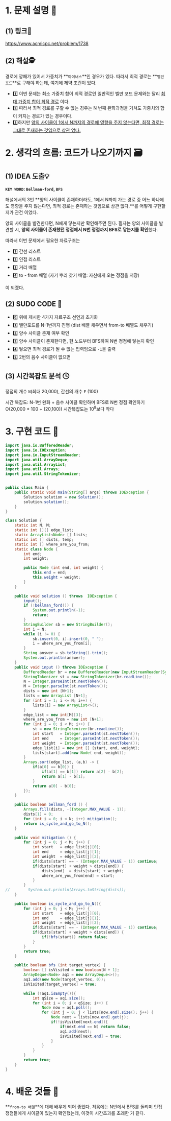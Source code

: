 # 1. 문제 설명 📌

## (1) 링크🔗

https://www.acmicpc.net/problem/1738



## (2) 해설🕵

경로에 깡패가 있어서 가중치가 **`마이너스`**인 경우가 있다. 따라서 최적 경로는 **`벨만 포드`**로 구해야 하는데, 여기에 제약 조건이 있다.

- 1️⃣ 이번 문제는 최소 가중치 합이 최적 경로인 일반적인 벨만 포드 문제와는 달리 <u>최대 가중치 합이 최적 경로</u> 이다.
- 2️⃣ 따라서 최적 경로를 구할 수 없는 경우는 N 번째 완화과정을 거쳐도 가중치의 합이 커지는 경로가 있는 경우이다.
- 3️⃣하지만 <u>양의 사이클이 1에서 N까지의 경로에 영향을 주지 않는다면, 최적 경로는 그대로 존재하는 것임으로 상관 없다.</u>

# 2. 생각의 흐름: 코드가 나오기까지 🗃️

## (1) IDEA 도출💡

**`KEY WORD`: `Bellman-ford`, `BFS`**

해설에서의 3번 **양의 사이클이 존재하더라도, 1에서 N까지 가는 경로 중 어느 하나에도 영향을 주지 않는다면, 최적 경로는 존재하는 것임으로 상관 없다.**를 어떻게 구현할지가 관건 이었다.

양의 사이클을 발견한다면, N에게 닿는지만 확인해주면 된다. 필자는 양의 사이클을 발견할 시, **양의 사이클이 존재했던 정점에서 N번 정점까지 BFS로 닿는지를 확인**했다.

따라서 이번 문제에서 필요한 자료구조는

- 1️⃣ 간선 리스트
- 2️⃣ 인접 리스트
- 3️⃣ 거리 배열
- 4️⃣ to - from 배열 (자기 뿌리 찾기 배열: 자신에게 오는 정점을 저장)

이 되겠다.

## (2) SUDO CODE 📜

- 0️⃣ 위에 제시한 4가지 자료구조 선언과 초기화
- 1️⃣ 벨만포드를 N-1번까지 진행 (dist 배열 채우면서 from-to 배열도 채우기)
- 2️⃣ 양수 사이클 존재 여부 확인
- 3️⃣ 양수 사이클이 존재한다면, 현 노드부터 BFS하여 N번 정점에 닿는지 확인
- 4️⃣ 닿으면 최적 경로가 될 수 없는 입력임으로 `-1`을 출력
- 5️⃣ 2번의 음수 사이클이 없으면 

## (3) 시간복잡도 분석 🕓

정점의 개수 `N`(최대 20,000), 간선의 개수 `E` (100)

  시간 복잡도: N-1번 완화 + 음수 사이클 확인하며 BFS로 N번 정점 확인하기 
O(20,000 * 100 + (20,100)) 시간복잡도는 $10^8$보다 작다

# 3. 구현 코드 🔎

```java
import java.io.BufferedReader;
import java.io.IOException;
import java.io.InputStreamReader;
import java.util.ArrayDeque;
import java.util.ArrayList;
import java.util.Arrays;
import java.util.StringTokenizer;


public class Main {
    public static void main(String[] args) throws IOException {
        Solution solution = new Solution();
        solution.solution();
    }
}

class Solution {
    static int N, M;
    static int [][] edge_list;
    static ArrayList<Node> [] lists;
    static int [] dists, temp;
    static int [] where_are_you_from;
    static class Node {
        int end;
        int weight;

        public Node (int end, int weight) {
            this.end = end;
            this.weight = weight;
        }
    }

    public void solution () throws  IOException {
        input();
        if (!bellman_ford()) {
            System.out.println(-1);
            return;
        }
        StringBuilder sb = new StringBuilder();
        int i = N;
        while (i != 0) {
            sb.insert(0, i).insert(0, " ");
            i = where_are_you_from[i];
        }
        String answer = sb.toString().trim();
        System.out.println(answer);
    }
    public void input () throws IOException {
        BufferedReader br = new BufferedReader(new InputStreamReader(System.in));
        StringTokenizer st = new StringTokenizer(br.readLine());
        N = Integer.parseInt(st.nextToken());
        M = Integer.parseInt(st.nextToken());
        dists = new int [N+1];
        lists = new ArrayList [N+1];
        for (int i = 1; i <= N; i++) {
            lists[i] = new ArrayList<>();
        }
        edge_list = new int[M][3];
        where_are_you_from = new int [N+1];
        for (int i = 0; i < M; i++) {
            st = new StringTokenizer(br.readLine());
            int start   = Integer.parseInt(st.nextToken());
            int end     = Integer.parseInt(st.nextToken());
            int weight  = Integer.parseInt(st.nextToken());
            edge_list[i] = new int [] {start, end, weight};
            lists[start].add(new Node( end, weight));
        }
        Arrays.sort(edge_list, (a,b) -> {
            if(a[0] == b[0]) {
                if(a[1] == b[1]) return a[2] - b[2];
                return a[1] - b[1];
            }
            return a[0] - b[0];
        });
    }

    public boolean bellman_ford () {
        Arrays.fill(dists, -(Integer.MAX_VALUE - 1));
        dists[1] = 0;
        for (int i = 0; i < N; i++) mitigation();
        return is_cycle_and_go_to_N();
    }

    public void mitigation () {
        for (int j = 0; j < M; j++) {
            int start   = edge_list[j][0];
            int end     = edge_list[j][1];
            int weight  = edge_list[j][2];
            if(dists[start] == - (Integer.MAX_VALUE - 1)) continue;
            if(dists[start] + weight > dists[end]) {
                dists[end]  = dists[start] + weight;
                where_are_you_from[end] = start;
            }
        }
//        System.out.println(Arrays.toString(dists));
    }

    public boolean is_cycle_and_go_to_N(){
        for (int j = 0; j < M; j++) {
            int start   = edge_list[j][0];
            int end     = edge_list[j][1];
            int weight  = edge_list[j][2];
            if(dists[start] == - (Integer.MAX_VALUE - 1)) continue;
            if(dists[start] + weight > dists[end]) {
                if(!bfs(start)) return false;
            }
        }
        return true;
    }

    public boolean bfs (int target_vertex) {
        boolean [] isVisited = new boolean[N + 1];
        ArrayDeque<Node> aq1 = new ArrayDeque<>();
        aq1.add(new Node(target_vertex, 0));
        isVisited[target_vertex] = true;

        while (!aq1.isEmpty()){
            int qSize = aq1.size();
            for (int i = 0; i < qSize; i++) {
                Node now = aq1.poll();
                for (int j = 0; j < lists[now.end].size(); j++) {
                    Node next = lists[now.end].get(j);
                    if(!isVisited[next.end]){
                        if(next.end == N) return false;
                        aq1.add(next);
                        isVisited[next.end] = true;
                    }
                }
            }
        }
        return true;
    }
}
```



# 4. 배운 것들 🎯

**`from-to 배열`**에 대해 배우게 되어 좋았다. 
처음에는 N번에서 BFS를 돌리며 인접 정점들에게 사이클이 있는지 확인했는데, 이것이 시간초과를 초래한 거 같다.

